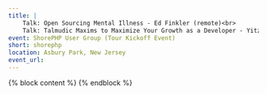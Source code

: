 ```yaml
---
title: |
    Talk: Open Sourcing Mental Illness - Ed Finkler (remote)<br>
    Talk: Talmudic Maxims to Maximize Your Growth as a Developer - Yitzchok Willroth
event: ShorePHP User Group (Tour Kickoff Event)
short: shorephp
location: Asbury Park, New Jersey
event_url:
---
```

{% block content %}
{% endblock %}